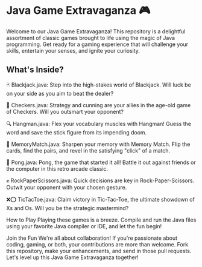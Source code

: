 # Java Game Extravaganza 🎮
Welcome to our Java Game Extravaganza! This repository is a delightful assortment of classic games brought to life using the magic of Java programming. Get ready for a gaming experience that will challenge your skills, entertain your senses, and ignite your curiosity.

## What's Inside?
🃏 Blackjack.java: Step into the high-stakes world of Blackjack. Will luck be on your side as you aim to beat the dealer?

🏁 Checkers.java: Strategy and cunning are your allies in the age-old game of Checkers. Will you outsmart your opponent?

🔍 Hangman.java: Flex your vocabulary muscles with Hangman! Guess the word and save the stick figure from its impending doom.

🧠 MemoryMatch.java: Sharpen your memory with Memory Match. Flip the cards, find the pairs, and revel in the satisfying "click" of a match.

🏓 Pong.java: Pong, the game that started it all! Battle it out against friends or the computer in this retro arcade classic.

✊ RockPaperScissors.java: Quick decisions are key in Rock-Paper-Scissors. Outwit your opponent with your chosen gesture.

❌⭕ TicTacToe.java: Claim victory in Tic-Tac-Toe, the ultimate showdown of Xs and Os. Will you be the strategic mastermind?

How to Play
Playing these games is a breeze. Compile and run the Java files using your favorite Java compiler or IDE, and let the fun begin!

Join the Fun
We're all about collaboration! If you're passionate about coding, gaming, or both, your contributions are more than welcome. Fork this repository, make your enhancements, and send in those pull requests. Let's level up this Java Game Extravaganza together!
